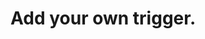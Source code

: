 # Add your own trigger.

<script>
(function($) {
  $(window).bind('commerce_ajax_cart_update', function(e, formId) {
    // Do something...
  })
})(jQuery);
</script>
